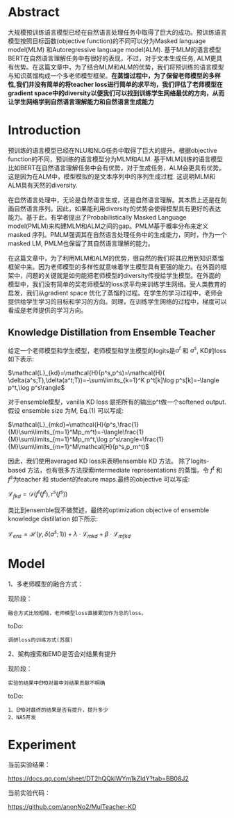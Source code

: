 <!--
 * @Author: your name
 * @Date: 2021-03-06 10:12:51
 * @LastEditTime: 2021-03-30 20:47:05
 * @LastEditors: Please set LastEditors
 * @Description: In User Settings Edit
 * @FilePath: /MulTeacher-KD/Multi-Teacher.md
-->
# Abstract

大规模预训练语言模型已经在自然语言处理任务中取得了巨大的成功。预训练语言模型按照目标函数(objective function)的不同可以分为Masked language model(MLM) 和Autoregressive language model(ALM). 基于MLM的语言模型BERT在自然语言理解任务中有很好的表现，不过，对于文本生成任务, ALM更具有优势。在这篇文章中，为了结合MLM和ALM的优势，我们将预训练的语言模型与知识蒸馏构成一个多老师模型框架。**在蒸馏过程中，为了保留老师模型的多样性,我们并没有简单的将teacher loss进行简单的求平均，我们评估了老师模型在gradient space中的diversity以便我们可以找到训练学生网络最优的方向，从而让学生网络学到自然语言理解能力和自然语言生成能力**


# Introduction

预训练的语言模型已经在NLU和NLG任务中取得了巨大的提升。根据objective function的不同，预训练的语言模型分为MLM和ALM. 基于MLM训练的语言模型比如BERT在自然语言理解任务中会有优势，对于生成任务，ALM会更具有优势。这是因为在ALM中，模型模拟的是文本序列中的序列生成过程. 这说明MLM和ALM具有天然的diversity. 

在自然语言处理中，无论是自然语言生成，还是自然语言理解。其本质上还是在刻画自然语言序列。因此，如果能利用diversity的优势会使得模型具有更好的表达能力。基于此，有学者提出了Probabilistically Masked Language model(PMLM)来构建MLM和ALM之间的gap。PMLM基于概率分布来定义masked 序列。PMLM强调其在自然语言处理任务中的生成能力，同时，作为一个masked LM, PMLM也保留了其自然语言理解的能力。

在这篇文章中，为了利用MLM和ALM的优势，很自然的我们将其应用到知识蒸馏框架中来。因为老师模型的多样性就意味着学生模型具有更强的能力。在外面的框架中，问题的关键就是如何能把老师模型的diversity传授给学生模型。在外面的模型中，我们没有简单的奖老师模型的loss求平均来训练学生网络。受人类教育的启发，我们从gradient space 优化了蒸馏的过程。在学生的学习过程中，老师会提供给学生学习的目标和学习的方向。同理，在训练学生网络的过程中，梯度可以看成是老师提供的学习方向。


## Knowledge Distillation from Ensemble Teacher

给定一个老师模型和学生模型，老师模型和学生模型的logits是$a^t$ 和 $a^s$, KD的loss如下表示:

$\mathcal{L}_{kd}=\mathcal{H}(p^s,p^s)=\mathcal{H}(
\delta(a^s;T),\delta(a^t;T))=-\sum\limits_{k=1}^K p^t[k]\log p^s[k]=-\langle p^t,\log p^s\rangle$

对于ensemble模型，vanilla KD loss 是把所有的输出p^t做一个softened output. 假设 ensemble size 为$M$, Eq.(1) 可以写成:

$\mathcal{L}_{mkd}=\mathcal{H}(p^s,\frac{1}{M}\sum\limits_{m=1}^Mp_m^t)=-\langle\frac{1}{M}\sum\limits_{m=1}^Mp_m^t,\log p^s\rangle=\frac{1}{M}\sum\limits_{m=1}^M\mathcal{H}(p^s,p_m^t)$

因此，我们使用averaged KD loss来表明ensemble KD 方法。 除了logits-based 方法，也有很多方法探索intermediate representations 的蒸馏。令 $f^t$ 和 $f^s$为teacher 和 student的feature maps.最终的objective 可以写成:

$\mathcal{L}_{fkd}=\mathcal{D}(f^t(f^t),r^s(f^s))$

类比到ensemble我不做赘述，最终的optimization objective of ensemble knowledge distillation 如下所示:

$\mathcal{L}_{ens}=\mathcal{H}(y,\delta(a^s;1)) + \lambda\cdot\mathcal{L}_{mkd}+\beta\cdot\mathcal{L}_{mfkd}$

# Model


1、多老师模型的融合方式：

现阶段：

    融合方式比较粗糙，老师模型loss直接累加作为总的loss。

toDo:

    调研loss的训练方式(苏展)

2、架构搜索和EMD是否会对结果有提升

现阶段：

    实验的结果中EMD对最中对结果贡献不明确

toDo:

    1、EMD对最终的结果是否有提升，提升多少
    2、NAS开发

# Experiment

当前实验结果：

https://docs.qq.com/sheet/DT2hQQklWYm1kZldY?tab=BB08J2

当前实验代码：

https://github.com/anonNo2/MulTeacher-KD


